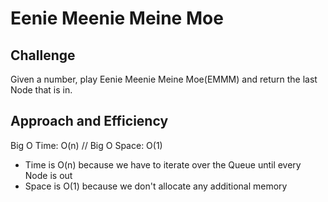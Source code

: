 # Eenie Meenie Meine Moe
## Challenge 
Given a number, play Eenie Meenie Meine Moe(EMMM) and return the last Node that is in.

## Approach and Efficiency
Big O Time: O(n) // Big O Space: O(1)
- Time is O(n) because we have to iterate over the Queue until every Node is out
- Space is O(1) because we don't allocate any additional memory